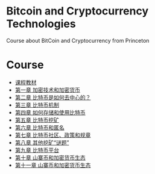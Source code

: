 # Bitcoin and Cryptocurrency Technologies
Course about BitCoin and Cryptocurrency  from Princeton

# Course

* [课程教材]()
* [第一章 加密技术和加密货币]()
* [第二章 比特币是如何去中心的？]()
* [第三章 比特币机制]()
* [第四章 如何存储和使用比特币]()
* [第五章 比特币挖矿]()
* [第六章 比特币和匿名]()
* [第七章 比特币社区、政策和规章]()
* [第八章 其他挖矿“谜题”]()
* [第九章 比特币平台]()
* [第十章 山寨币和加密货币生态]()
* [第十一章 山寨币和加密货币生态]()